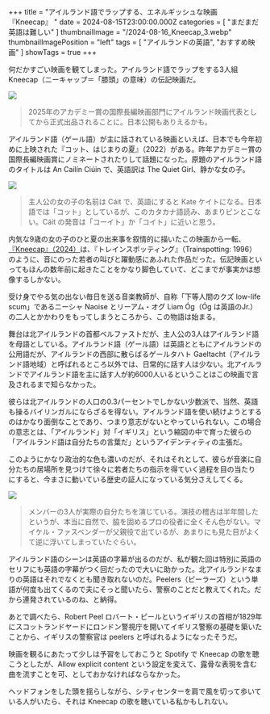 +++
title = "アイルランド語でラップする、エネルギッシュな映画『Kneecap』 "
date = 2024-08-15T23:00:00.000Z
categories = [ "まだまだ英語は難しい" ]
thumbnailImage = "/2024-08-16_Kneecap_3.webp"
thumbnailImagePosition = "left"
tags = [ "アイルランドの英語", "おすすめ映画" ]
showTags = true
+++

何だかすごい映画を観てしまった。アイルランド語でラップをする3人組 Kneecap（ニーキャップ＝「膝頭」の意味）の伝記映画だ。

<!--more-->

![](/2024-08-16_Kneecap_1.webp)

> 2025年のアカデミー賞の国際長編映画部門にアイルランド映画代表としてから正式出品されることに。日本公開もありえるかも。

アイルランド語（ゲール語）が主に話されている映画といえば、日本でも今年初めに上映された『コット、はじまりの夏』（2022）がある。昨年アカデミー賞の国際長編映画賞にノミネートされたりして話題になった。原題のアイルランド語のタイトルは An Cailín Ciúin で、英語訳は The Quiet Girl、静かな女の子。

![](/2024-08-16_Kneecap_0.webp)

> 主人公の女の子の名前は Cáit で、英語にすると Kate ケイトになる。日本語では「コット」としているが、このカタカナ語読み、あまりピンとこない。Cáit の発音は「コーイト」か「コイト」に近いと思う。

内気な9歳の女の子のひと夏の出来事を叙情的に描いたこの映画から一転、[『Kneecap』（2024）](https://www.kneecap.ie/)は、『トレインスポッティング』（Trainspotting: 1996）のように、音にのった若者の叫びと躍動感にあふれた作品だった。伝記映画といってもほんの数年前に起きたことをかなり脚色していて、どこまでが事実かは想像するしかない。

受け身でやる気の出ない毎日を送る音楽教師が、自称「下等人間のクズ low-life scum」であるニーシャ Naoise とリーアム・オグ Liam Óg（Óg は英語のJr.）の二人とかかわりをもってしまうところから、この物語は始まる。

舞台は北アイルランドの首都ベルファストだが、主人公の3人はアイルランド語を母語としている。アイルランド語（ゲール語）は英語とともにアイルランドの公用語だが、アイルランドの西部に散らばるゲールタハト Gaeltacht（アイルランド語地域）と呼ばれるところ以外では、日常的に話す人は少ない。北アイルランドでアイルランド語を主に話す人が約6000人いるということはこの映画で言及されるまで知らなかった。

彼らは北アイルランドの人口の0.3パーセントでしかない少数派で、当然、英語も操るバイリンガルにならざるを得ない。アイルランド語を使い続けようとするのはかなり面倒なことであり、つまり意志がないとやっていられない。この場合の意志とは、「アイルランド」対「イギリス」という縮図の中で育った彼らの「アイルランド語は自分たちの言葉だ」というアイデンティティの主張だ。

このようにかなり政治的な色も濃いのだが、それはそれとして、彼らが音楽に自分たちの居場所を見つけて徐々に若者たちの指示を得ていく過程を目の当たりにすると、今まさに動いている歴史の証人になっている気分さえしてくる。

![](/2024-08-16_Kneecap_3.webp)

> メンバーの3人が実際の自分たちを演じている。演技の稽古は半年間したというが、本当に自然で、脇を固めるプロの役者に全くそん色がない。マイケル・ファスベンダーが父親役で出ているが、あまりにも見た目がよくて逆に浮いてしまっていたぐらい。

アイルランド語のシーンは英語の字幕が出るのだが、私が観た回は特別に英語のセリフにも英語の字幕がつく回だったので大いに助かった。北アイルランドなまりの英語はそれでなくとも聞き取れないのだ。Peelers（ピーラーズ）という単語が何度も出てくるので夫にそっと聞いたら、警察のことだと教えてくれた。だから連発されているのね、と納得。

あとで調べたら、Robert Peel ロバート・ピールというイギリスの首相が1829年にスコットランドヤードにロンドン警視庁を開いてイギリス警察の基礎を築いたことから、イギリスの警察官は peelers と呼ばれるようになったそうだ。

映画を観るにあたって少しは予習をしておこうと Spotify で Kneecap の歌を聴こうとしたが、Allow explicit content という設定を変えて、露骨な表現を含む曲を流すことを可、としておかなければならなかった。

ヘッドフォンをした頭を揺らしながら、シティセンターを肩で風を切って歩いている人がいたら、それは Kneecap の歌を聴いている私かもしれない。
